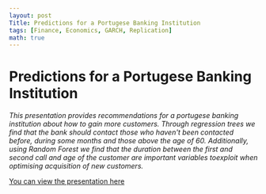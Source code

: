```yaml
---
layout: post
Title: Predictions for a Portugese Banking Institution
tags: [Finance, Economics, GARCH, Replication]
math: true
---
```

# Predictions for a Portugese Banking Institution
<em>
This presentation provides recommendations for a portugese banking institution about how to gain more customers. Through regression trees we find that the bank should contact those who haven't been contacted before, during some months and those above the age of 60. Additionally, using Random Forest we find that the duration between the first and second call and age of the customer are important variables toexploit when optimising acquisition of new customers.
</em>

<a href="/portfolio/pdf/Predictions-for-a-Portugese-Banking-Institution.pdf" target="_blank">You can view the presentation here</a>
